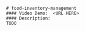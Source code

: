     # food-inventory-management
    #### Video Demo:  <URL HERE>
    #### Description:
    TODO
    